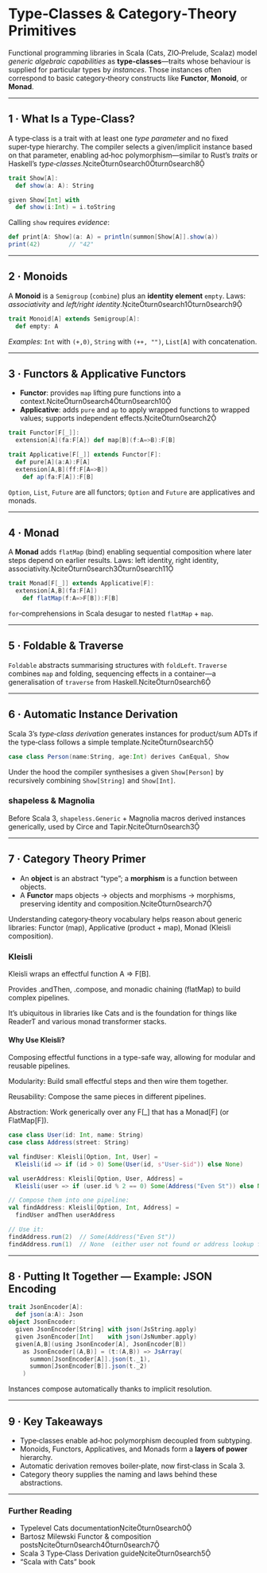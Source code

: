 # Type‑Classes & Category‑Theory Primitives

Functional programming libraries in Scala (Cats, ZIO‑Prelude, Scalaz) model *generic algebraic capabilities* as **type‑classes**—traits whose behaviour is supplied for particular types by *instances*. Those instances often correspond to basic category‑theory constructs like **Functor**, **Monoid**, or **Monad**.

---

## 1 · What Is a Type‑Class?

A type‑class is a trait with at least one *type parameter* and no fixed super‑type hierarchy. The compiler selects a given/implicit instance based on that parameter, enabling ad‑hoc polymorphism—similar to Rust’s *traits* or Haskell’s *type‑classes*.citeturn0search0turn0search8

```scala
trait Show[A]:
  def show(a: A): String

given Show[Int] with
  def show(i:Int) = i.toString
```

Calling `show` requires *evidence*:

```scala
def print[A: Show](a: A) = println(summon[Show[A]].show(a))
print(42)        // "42"
```

---

## 2 · Monoids

A **Monoid** is a `Semigroup` (`combine`) plus an **identity element** `empty`. Laws: *associativity* and *left/right identity*.citeturn0search1turn0search9

```scala
trait Monoid[A] extends Semigroup[A]:
  def empty: A
```

*Examples*: `Int` with `(+,0)`, `String` with `(++, "")`, `List[A]` with concatenation.

---

## 3 · Functors & Applicative Functors

* **Functor**: provides `map` lifting pure functions into a context.citeturn0search4turn0search10  
* **Applicative**: adds `pure` and `ap` to apply wrapped functions to wrapped values; supports independent effects.citeturn0search2

```scala
trait Functor[F[_]]:
  extension[A](fa:F[A]) def map[B](f:A=>B):F[B]

trait Applicative[F[_]] extends Functor[F]:
  def pure[A](a:A):F[A]
  extension[A,B](ff:F[A=>B])
    def ap(fa:F[A]):F[B]
```

`Option`, `List`, `Future` are all functors; `Option` and `Future` are applicatives and monads.

---

## 4 · Monad

A **Monad** adds `flatMap` (bind) enabling sequential composition where later steps depend on earlier results. Laws: left identity, right identity, associativity.citeturn0search3turn0search11

```scala
trait Monad[F[_]] extends Applicative[F]:
  extension[A,B](fa:F[A])
    def flatMap(f:A=>F[B]):F[B]
```

`for`‑comprehensions in Scala desugar to nested `flatMap` + `map`.

---

## 5 · Foldable & Traverse

`Foldable` abstracts summarising structures with `foldLeft`. `Traverse` combines `map` and folding, sequencing effects in a container—a generalisation of `traverse` from Haskell.citeturn0search6

---

## 6 · Automatic Instance Derivation

Scala 3’s *type‑class derivation* generates instances for product/sum ADTs if the type‑class follows a simple template.citeturn0search5

```scala
case class Person(name:String, age:Int) derives CanEqual, Show
```

Under the hood the compiler synthesises a given `Show[Person]` by recursively combining `Show[String]` and `Show[Int]`.

### shapeless & Magnolia

Before Scala 3, `shapeless.Generic` + Magnolia macros derived instances generically, used by Circe and Tapir.citeturn0search3

---

## 7 · Category Theory Primer

* An **object** is an abstract “type”; a **morphism** is a function between objects.  
* A **Functor** maps objects → objects and morphisms → morphisms, preserving identity and composition.citeturn0search7

Understanding category‑theory vocabulary helps reason about generic libraries: Functor (map), Applicative (product + map), Monad (Kleisli composition).

### Kleisli
Kleisli wraps an effectful function A => F[B].

Provides .andThen, .compose, and monadic chaining (flatMap) to build complex pipelines.

It’s ubiquitous in libraries like Cats and is the foundation for things like ReaderT and various monad transformer stacks.

#### Why Use Kleisli?
Composing effectful functions in a type-safe way, allowing for modular and reusable pipelines.

Modularity: Build small effectful steps and then wire them together.

Reusability: Compose the same pieces in different pipelines.

Abstraction: Work generically over any F[_] that has a Monad[F] (or FlatMap[F]).

```scala 3
case class User(id: Int, name: String)
case class Address(street: String)

val findUser: Kleisli[Option, Int, User] =
  Kleisli(id => if (id > 0) Some(User(id, s"User-$id")) else None)

val userAddress: Kleisli[Option, User, Address] =
  Kleisli(user => if (user.id % 2 == 0) Some(Address("Even St")) else None)

// Compose them into one pipeline:
val findAddress: Kleisli[Option, Int, Address] =
  findUser andThen userAddress

// Use it:
findAddress.run(2)  // Some(Address("Even St"))
findAddress.run(1)  // None  (either user not found or address lookup failed)

```

---

## 8 · Putting It Together — Example: JSON Encoding

```scala
trait JsonEncoder[A]:
  def json(a:A): Json
object JsonEncoder:
  given JsonEncoder[String] with json(JsString.apply)
  given JsonEncoder[Int]    with json(JsNumber.apply)
  given[A,B](using JsonEncoder[A], JsonEncoder[B])
    as JsonEncoder[(A,B)] = (t:(A,B)) => JsArray(
      summon[JsonEncoder[A]].json(t._1),
      summon[JsonEncoder[B]].json(t._2)
    )
```

Instances compose automatically thanks to implicit resolution.

---

## 9 · Key Takeaways
* Type‑classes enable ad‑hoc polymorphism decoupled from subtyping.  
* Monoids, Functors, Applicatives, and Monads form a **layers of power** hierarchy.  
* Automatic derivation removes boiler‑plate, now first‑class in Scala 3.  
* Category theory supplies the naming and laws behind these abstractions.

---

### Further Reading
* Typelevel Cats documentationciteturn0search0  
* Bartosz Milewski Functor & composition postsciteturn0search4turn0search7  
* Scala 3 Type‑Class Derivation guideciteturn0search5  
* “Scala with Cats” book  
